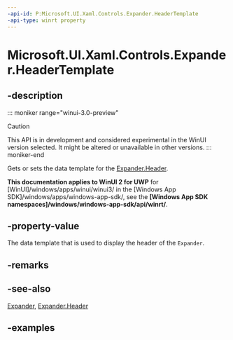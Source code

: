 ```yaml
---
-api-id: P:Microsoft.UI.Xaml.Controls.Expander.HeaderTemplate
-api-type: winrt property
---
```


# Microsoft.UI.Xaml.Controls.Expander.HeaderTemplate

<!--
public Windows.UI.Xaml.DataTemplate HeaderTemplate { get; set; }
-->


## -description

::: moniker range="winui-3.0-preview"
> [!CAUTION]
> This API is in development and considered experimental in the WinUI version selected. It might be altered or unavailable in other versions.
::: moniker-end

Gets or sets the data template for the [Expander.Header](expander_header.md).

**This documentation applies to WinUI 2 for UWP** for [WinUI]/windows/apps/winui/winui3/ in the [Windows App SDK]/windows/apps/windows-app-sdk/, see the **[Windows App SDK namespaces]/windows/windows-app-sdk/api/winrt/**.

## -property-value

The data template that is used to display the header of the `Expander`.

## -remarks

## -see-also

[Expander](expander.md), [Expander.Header](expander_header.md)

## -examples
